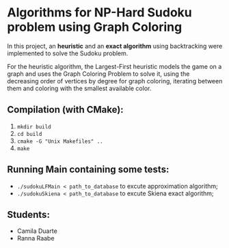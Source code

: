 # Algorithms for NP-Hard Sudoku problem using Graph Coloring

In this project, an **heuristic** and an **exact algorithm** using backtracking were implemented to solve the Sudoku problem.

For the heuristic algorithm, the Largest-First heuristic models the game on a graph and uses the Graph Coloring Problem to solve it, using the decreasing order of vertices by degree for graph coloring, iterating between them and coloring with the smallest available color.

## Compilation (with CMake):
1. `mkdir build`
2. `cd build`
3. `cmake -G "Unix Makefiles" ..`
4. `make`

## Running Main containing some tests:
- `./sudokuLFMain < path_to_database` to excute approximation algorithm;
- `./sudokuSkiena < path_to_database` to excute Skiena exact algorithm;

## Students:
- Camila Duarte
- Ranna Raabe
